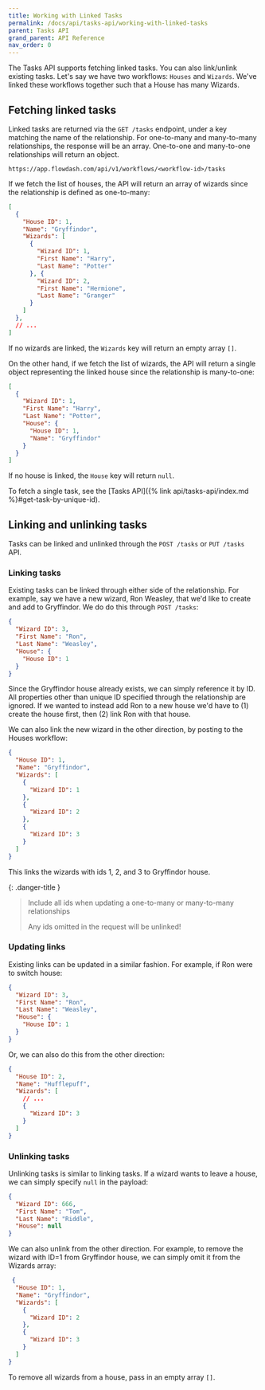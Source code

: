 ```yaml
---
title: Working with Linked Tasks
permalink: /docs/api/tasks-api/working-with-linked-tasks
parent: Tasks API
grand_parent: API Reference
nav_order: 0
---
```

The Tasks API supports fetching linked tasks. You can also link/unlink existing tasks. Let's say we have two
workflows: `Houses` and `Wizards`. We've linked these workflows together such that a House has many Wizards.

## Fetching linked tasks

Linked tasks are returned via the `GET /tasks` endpoint, under a key matching the name of the relationship. For
one-to-many and many-to-many relationships, the response will be an array. One-to-one and many-to-one relationships will
return an object.

```
https://app.flowdash.com/api/v1/workflows/<workflow-id>/tasks
```

If we fetch the list of houses, the API will return an array of wizards since the relationship is defined as
one-to-many:
```json
[
  {
    "House ID": 1,
    "Name": "Gryffindor",
    "Wizards": [
      {
        "Wizard ID": 1,
        "First Name": "Harry",
        "Last Name": "Potter"
      }, {
        "Wizard ID": 2,
        "First Name": "Hermione",
        "Last Name": "Granger"
      }
    ]
  },
  // ...
]
```

If no wizards are linked, the `Wizards` key will return an empty array `[]`.

On the other hand, if we fetch the list of wizards, the API will return a single object representing the linked house
since the relationship is many-to-one:

```json
[
  {
    "Wizard ID": 1,
    "First Name": "Harry",
    "Last Name": "Potter",
    "House": {
      "House ID": 1,
      "Name": "Gryffindor"
    }
  }
]
```

If no house is linked, the `House` key will return `null`.

To fetch a single task, see the [Tasks API]({% link api/tasks-api/index.md %}#get-task-by-unique-id).

## Linking and unlinking tasks

Tasks can be linked and unlinked through the `POST /tasks` or `PUT /tasks` API.

### Linking tasks

Existing tasks can be linked through either side of the relationship. For example, say we have a new wizard, Ron
Weasley, that we'd like to create and add to Gryffindor. We do do this through `POST /tasks`:

```json
{
  "Wizard ID": 3,
  "First Name": "Ron",
  "Last Name": "Weasley",
  "House": {
    "House ID": 1
  }
}
```

Since the Gryffindor house already exists, we can simply reference it by ID. All properties other than unique ID
specified through the relationship are ignored. If we wanted to instead add Ron to a new house we'd have to (1) create
the house first, then (2) link Ron with that house.

We can also link the new wizard in the other direction, by posting to the Houses workflow:

```json
{
  "House ID": 1,
  "Name": "Gryffindor",
  "Wizards": [
    {
      "Wizard ID": 1
    },
    {
      "Wizard ID": 2
    },
    {
      "Wizard ID": 3
    }
  ]
}
```

This links the wizards with ids 1, 2, and 3 to Gryffindor house.

{: .danger-title }
> Include all ids when updating a one-to-many or many-to-many relationships
> 
> Any ids omitted in the request will be unlinked!

### Updating links

Existing links can be updated in a similar fashion. For example, if Ron were to switch house:

```json
{
  "Wizard ID": 3,
  "First Name": "Ron",
  "Last Name": "Weasley",
  "House": {
    "House ID": 1
  }
}
```

Or, we can also do this from the other direction:

```json
{
  "House ID": 2,
  "Name": "Hufflepuff",
  "Wizards": [
    // ...
    {
      "Wizard ID": 3
    }
  ]
}
```

### Unlinking tasks

Unlinking tasks is similar to linking tasks. If a wizard wants to leave a house, we can simply specify `null` in the
payload:

```json
{
  "Wizard ID": 666,
  "First Name": "Tom",
  "Last Name": "Riddle",
  "House": null
}
```

We can also unlink from the other direction. For example, to remove the wizard with ID=1 from Gryffindor house, we can
simply omit it from the Wizards array:

```json
 {
  "House ID": 1,
  "Name": "Gryffindor",
  "Wizards": [
    {
      "Wizard ID": 2
    },
    {
      "Wizard ID": 3
    }
  ]
}
```

To remove all wizards from a house, pass in an empty array `[]`.
